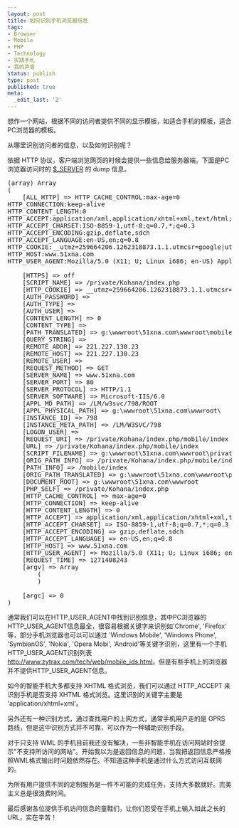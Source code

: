 ```yaml
---
layout: post
title: 如何识别手机浏览器信息
tags:
- Browser
- Mobile
- PHP
- Technology
- 实践手札
- 我的声音
status: publish
type: post
published: true
meta:
  _edit_last: '2'
---
```

想作一个网站，根据不同的访问者提供不同的显示模板，如适合手机的模板，适合PC浏览器的模板。

 从哪里识别访问者的信息，以及如何识别呢？

依据 HTTP 协议，客户端浏览网页的时候会提供一些信息给服务器端。下面是PC浏览器访问时的 <a href="http://cn.php.net/manual/en/reserved.variables.server.php" target="_blank">$_SERVER</a> 的 dump 信息。
<pre lang="PHP">
(array) Array
(
    [ALL_HTTP] => HTTP_CACHE_CONTROL:max-age=0
HTTP_CONNECTION:keep-alive
HTTP_CONTENT_LENGTH:0
HTTP_ACCEPT:application/xml,application/xhtml+xml,text/html;q=0.9,text/plain;q=0.8,image/png,*/*;q=0.5
HTTP_ACCEPT_CHARSET:ISO-8859-1,utf-8;q=0.7,*;q=0.3
HTTP_ACCEPT_ENCODING:gzip,deflate,sdch
HTTP_ACCEPT_LANGUAGE:en-US,en;q=0.8
HTTP_COOKIE:__utmz=259664206.1262318873.1.1.utmcsr=google|utmccn=(organic)|utmcmd=organic|utmctr=51xna; __utma=259664206.724256099.1262318873.1262318873.1262318873.1
HTTP_HOST:www.51xna.com
HTTP_USER_AGENT:Mozilla/5.0 (X11; U; Linux i686; en-US) AppleWebKit/533.2 (KHTML, like Gecko) Chrome/5.0.342.9 Safari/533.2

    [HTTPS] => off
    [SCRIPT_NAME] => /private/Kohana/index.php
    [HTTP_COOKIE] => __utmz=259664206.1262318873.1.1.utmcsr=google|utmccn=(organic)|utmcmd=organic|utmctr=51xna; __utma=259664206.724256099.1262318873.1262318873.1262318873.1
    [AUTH_PASSWORD] => 
    [AUTH_TYPE] => 
    [AUTH_USER] => 
    [CONTENT_LENGTH] => 0
    [CONTENT_TYPE] => 
    [PATH_TRANSLATED] => g:\wwwroot\51xna.com\wwwroot\mobile\index
    [QUERY_STRING] => 
    [REMOTE_ADDR] => 221.227.130.23
    [REMOTE_HOST] => 221.227.130.23
    [REMOTE_USER] => 
    [REQUEST_METHOD] => GET
    [SERVER_NAME] => www.51xna.com
    [SERVER_PORT] => 80
    [SERVER_PROTOCOL] => HTTP/1.1
    [SERVER_SOFTWARE] => Microsoft-IIS/6.0
    [APPL_MD_PATH] => /LM/w3svc/798/ROOT
    [APPL_PHYSICAL_PATH] => g:\wwwroot\51xna.com\wwwroot\
    [INSTANCE_ID] => 798
    [INSTANCE_META_PATH] => /LM/W3SVC/798
    [LOGON_USER] => 
    [REQUEST_URI] => /private/Kohana/index.php/mobile/index
    [URL] => /private/Kohana/index.php/mobile/index
    [SCRIPT_FILENAME] => g:\wwwroot\51xna.com\wwwroot\private\Kohana\index.php
    [ORIG_PATH_INFO] => /private/Kohana/index.php/mobile/index
    [PATH_INFO] => /mobile/index
    [ORIG_PATH_TRANSLATED] => g:\wwwroot\51xna.com\wwwroot\private\Kohana\index.php\mobile\index
    [DOCUMENT_ROOT] => g:\wwwroot\51xna.com\wwwroot
    [PHP_SELF] => /private/Kohana/index.php
    [HTTP_CACHE_CONTROL] => max-age=0
    [HTTP_CONNECTION] => keep-alive
    [HTTP_CONTENT_LENGTH] => 0
    [HTTP_ACCEPT] => application/xml,application/xhtml+xml,text/html;q=0.9,text/plain;q=0.8,image/png,*/*;q=0.5
    [HTTP_ACCEPT_CHARSET] => ISO-8859-1,utf-8;q=0.7,*;q=0.3
    [HTTP_ACCEPT_ENCODING] => gzip,deflate,sdch
    [HTTP_ACCEPT_LANGUAGE] => en-US,en;q=0.8
    [HTTP_HOST] => www.51xna.com
    [HTTP_USER_AGENT] => Mozilla/5.0 (X11; U; Linux i686; en-US) AppleWebKit/533.2 (KHTML, like Gecko) Chrome/5.0.342.9 Safari/533.2
    [REQUEST_TIME] => 1271408243
    [argv] => Array
        (
        )

    [argc] => 0
)
</pre>

通常我们可以在HTTP_USER_AGENT中找到识别信息，其中PC浏览器的HTTP_USER_AGENT信息最全，很容易根据关键字来识别如'Chrome', 'Firefox' 等，部分手机浏览器也可以可以通过 'Windows Mobile', 'Windows Phone', 'SymbianOS', 'Nokia', 'Opera Mobi', 'Android'等关键字识别，这里有一个手机HTTP_USER_AGENT识别列表<a href="http://www.zytrax.com/tech/web/mobile_ids.html" target="_blank">http://www.zytrax.com/tech/web/mobile_ids.html</a>。但是有些手机上的浏览器并不提供HTTP_USER_AGENT信息。

如今的智能手机大多都支持 XHTML 格式浏览，我们可以通过 HTTP_ACCEPT 来识别手机是否支持 XHTML 格式浏览。这里识别的关键字主要是 'application/xhtml+xml'。

另外还有一种识别方式，通过查找用户的上网方式，通常手机用户走的是 GPRS 路线，但是这中识别方式并不可靠，可以作为一种辅助识别手段。

对于只支持 WML 的手机目前我还没有解决，一些非智能手机在访问网站时会提示"不支持所访问的网站"。开始我以为是返回信息的问题，当我把返回信息严格按照WML格式输出时问题依然存在。不知道这种手机是通过什么方式访问互联网的。

为所有用户提供不同的定制服务是一件不可能的完成任务，支持大多数就好。完美主义总是很浪费时间。

最后感谢各位提供手机访问信息的童鞋们，让你们忍受在手机上输入如此之长的URL，实在辛苦！
